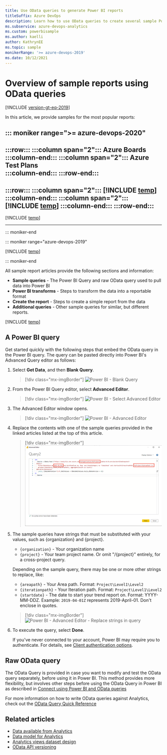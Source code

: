 ```yaml
---
title: Use OData queries to generate Power BI reports  
titleSuffix: Azure DevOps
description: Learn how to use OData queries to create several sample Power BI reports.
ms.subservice: azure-devops-analytics
ms.custom: powerbisample
ms.author: kaelli
author: KathrynEE
ms.topic: sample
monikerRange: '>= azure-devops-2019'
ms.date: 10/12/2021
---
```


# Overview of sample reports using OData queries

[!INCLUDE [version-gt-eq-2019](../../includes/version-gt-eq-2019.md)]

In this article, we provide samples for the most popular reports:

::: moniker range=">= azure-devops-2020"
---
:::row:::
   :::column span="2":::
      **Azure Boards**
   :::column-end:::
   :::column span="2":::
      **Azure Test Plans**  
   :::column-end:::
:::row-end:::
---
:::row:::
   :::column span="2":::
      [!INCLUDE [temp](includes/sample-fulllist.md)]
   :::column-end:::
   :::column span="2":::
      [!INCLUDE [temp](includes/sample-full-list-test-plans.md)]
   :::column-end:::
:::row-end:::
---

[!INCLUDE [temp](includes/sample-full-list-pipelines.md)]

--- 
::: moniker-end

::: moniker range="azure-devops-2019"

[!INCLUDE [temp](includes/sample-fulllist.md)] 

::: moniker-end

All sample report articles provide the following sections and information: 

* **Sample queries** - The Power BI Query and raw OData query used to pull data into Power BI
* **Power BI transforms** - Steps to transform the data into a reportable format
* **Create the report** - Steps to create a simple report from the data
* **Additional queries** - Other sample queries for similar, but different reports.

[!INCLUDE [temp](./includes/prerequisites-power-bi.md)]

## A Power BI query
    
Get started quickly with the following steps that embed the OData query in the Power BI query. The query can be pasted directly into Power BI's Advanced Query editor as follows:

1. Select **Get Data**, and then **Blank Query**.

    > [!div class="mx-imgBorder"] 
    > ![Power BI - Blank Query](media/BlankQuery.png)

2. From the Power BI Query editor, select **Advanced Editor**.

    > [!div class="mx-imgBorder"] 
    > ![Power BI - Select Advanced Editor](media/AdvancedEditor.png)

3. The Advanced Editor window opens.

    > [!div class="mx-imgBorder"] 
    > ![Power BI - Advanced Editor](media/odatapowerbi-advancededitor.png)

4. Replace the contents with one of the sample queries provided in the linked articles listed at the top of this article.  

    > [!div class="mx-imgBorder"] 
    > ![Power BI - Advanced Editor - Pasted Query](media/odatapowerbi-advancededitor-pasted.png)

5. The sample queries have strings that must be substituted with your values, such as {organization} and {project}.

    * `{organization}` - Your organization name 
    * `{project}` - Your team project name. Or omit "/{project}" entirely, for a cross-project query.

    Depending on the sample query, there may be one or more other strings to replace, like:

    * `{areapath}` - Your Area path. Format: `Project\Level1\Level2`
    * `{iterationpath}` - Your Iteration path. Format: `Project\Level1\Level2`
    * `{startdate}` - The date to start your trend report on. Format: YYYY-MM-DDZ. Example: `2019-04-01Z` represents 2019-April-01. Don't enclose in quotes.

    > [!div class="mx-imgBorder"] 
    > ![Power BI - Advanced Editor - Replace strings in query](media/odatapowerbi-advancededitor-replaced.png)

6. To execute the query, select **Done**. 

    If you've never connected to your account, Power BI may require you to authenticate. For details, see [Client authentication options](client-authentication-options.md).

## Raw OData query

The OData Query is provided in case you want to modify and test the OData query separately, before using it in Power BI. This method provides more flexibility, but involves other steps before using the OData Query in Power BI as described in [Connect using Power BI and OData queries](odataquery-connect.md)

For more information on how to write OData queries against Analytics, check out the [OData Query Quick Reference](../extend-analytics/quick-ref.md) 

## Related articles

- [Data available from Analytics](data-available-in-analytics.md)
- [Data model for Analytics](../extend-analytics/data-model-analytics-service.md)
- [Analytics views dataset design](data-connector-dataset.md)
- [OData API versioning](../extend-analytics/odata-api-version.md)